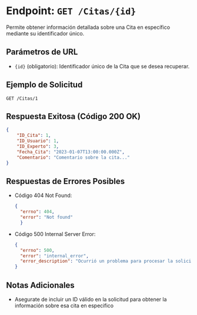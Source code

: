 # Endpoint: `GET /Citas/{id}`

Permite obtener información detallada sobre una Cita en específico mediante su identificador único.

## Parámetros de URL
- `{id}` (obligatorio): Identificador único de la Cita que se desea recuperar.

## Ejemplo de Solicitud
```http
GET /Citas/1
```

## Respuesta Exitosa (Código 200 OK)
```json
{
    "ID_Cita": 1,
    "ID_Usuario": 1,
    "ID_Experto": 3,
    "Fecha_Cita": "2023-01-07T13:00:00.000Z",
    "Comentario": "Comentario sobre la cita..."
}
```

## Respuestas de Errores Posibles
- Código 404 Not Found:

  ```json
  {
    "errno": 404,
    "error": "Not found"
    }
  ```

- Código 500 Internal Server Error:
  ```json
  {
    "errno": 500,
    "error": "internal_error",
    "error_description": "Ocurrió un problema para procesar la solicitud"
  }
  ``` 

## Notas Adicionales

- Asegurate de incluir un ID válido en la solicitud para obtener la información
  sobre esa cita en especifico
